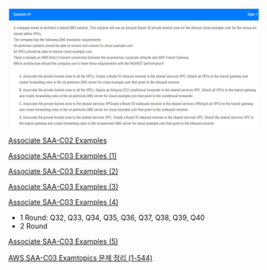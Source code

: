 ![alt text](image-1.png)



[Associate SAA-C02 Examples](https://www.examtopics.com/exams/amazon/aws-certified-solutions-architect-professional-sap-c02/view/)


[Associate SAA-C03 Examples (1)](https://www.examtopics.com/exams/amazon/aws-certified-solutions-architect-associate-saa-c03/view/)


[Associate SAA-C03 Examples (2)](https://www.examtopics.com/exams/amazon/aws-certified-solutions-architect-associate-saa-c03/view/2/)


[Associate SAA-C03 Examples (3)](https://www.examtopics.com/exams/amazon/aws-certified-solutions-architect-associate-saa-c03/view/3/)

[Associate SAA-C03 Examples (4)](https://www.examtopics.com/exams/amazon/aws-certified-solutions-architect-associate-saa-c03/view/4/)
- 1 Round: Q32, Q33, Q34, Q35, Q36, Q37, Q38, Q39, Q40
- 2 Round

[Associate SAA-C03 Examples (5)](https://www.examtopics.com/exams/amazon/aws-certified-solutions-architect-associate-saa-c03/view/5/)


[AWS SAA-C03 Examtopics 문제 정리 (1-544)](https://velog.io/@gagaeun/AWS-SAA-C03-Examtopics-%ED%97%B7%EA%B0%88%EB%A6%AC%EB%8A%94-%EB%AC%B8%EC%A0%9C-%EC%A0%95%EB%A6%AC)






